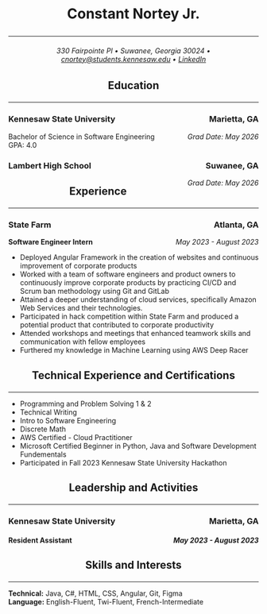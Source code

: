 # <p style="text-align: center;">Constant Nortey Jr.</p>
___


###### <p style="text-align: center;"> 330 Fairpointe Pl • Suwanee, Georgia 30024 • cnortey@students.kennesaw.edu • [LinkedIn](https://www.linkedin.com/in/constant-nortey/)</p>

## <p style="text-align: center;"> Education </p>

---
### Kennesaw State University <span style="float: right;">Marietta, GA
Bachelor of Science in Software Engineering <span style="float: right;">*Grad Date: May 2026*</span>  
GPA: 4.0 


### Lambert High School <span style="float: right;">Suwanee, GA  
<span style="float: right;">*Grad Date: May 2026*</span>



## <p style="text-align: center;"> Experience </p>

---
### **State Farm**<span style="float: right;">Atlanta, GA</span>    
**Software Engineer Intern**<span style="float: right;">*May 2023 - August 2023*</span>

- Deployed Angular Framework in the creation of websites and 
continuous improvement of corporate products
- Worked with a team of software engineers and product owners to 
continuously improve corporate products by practicing CI/CD and 
Scrum ban methodology using Git and GitLab
- Attained a deeper understanding of cloud services, specifically 
Amazon Web Services and their technologies.
- Participated in hack competition within State Farm and produced a 
potential product that contributed to corporate productivity
- Attended workshops and meetings that enhanced teamwork skills and 
communication with fellow employees
- Furthered my knowledge in Machine Learning using AWS Deep Racer

## <p style="text-align: center;"> Technical Experience and Certifications </p>

---
- Programming and Problem Solving 1 & 2
- Technical Writing
- Intro to Software Engineering
- Discrete Math
- AWS Certified - Cloud Practitioner
- Microsoft Certified Beginner in Python, Java and Software Development Fundementals
- Participated in Fall 2023 Kennesaw State University Hackathon

## <p style="text-align: center;"> Leadership and Activities </p>

---
### **Kennesaw State University**<span style="float: right;">Marietta, GA</span>
#### **Resident Assistant**<span style="float: right;">*May 2023 - August 2023*</span>

## <p style="text-align: center;"> Skills and Interests </p>

---
**Technical:** Java, C#, HTML, CSS, Angular, Git, Figma     
**Language:** English-Fluent, Twi-Fluent, French-Intermediate                                        
